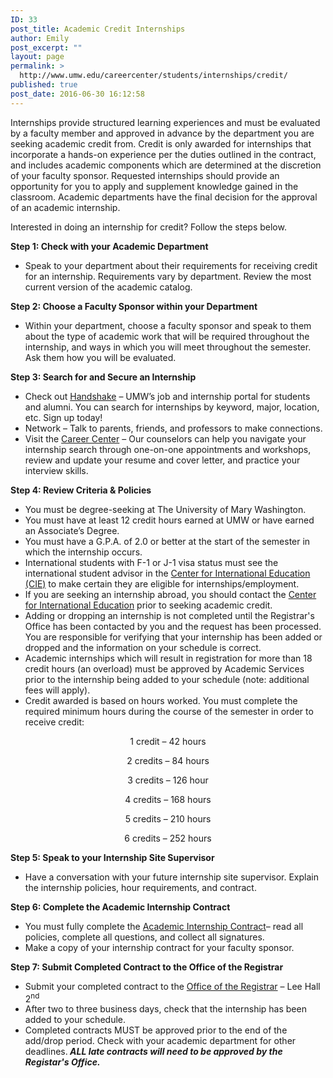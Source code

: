 ```yaml
---
ID: 33
post_title: Academic Credit Internships
author: Emily
post_excerpt: ""
layout: page
permalink: >
  http://www.umw.edu/careercenter/students/internships/credit/
published: true
post_date: 2016-06-30 16:12:58
---
```

Internships provide structured learning experiences and must be evaluated by a faculty member and approved in advance by the department you are seeking academic credit from. Credit is only awarded for internships that incorporate a hands-on experience per the duties outlined in the contract, and includes academic components which are determined at the discretion of your faculty sponsor. Requested internships should provide an opportunity for you to apply and supplement knowledge gained in the classroom. Academic departments have the final decision for the approval of an academic internship.

Interested in doing an internship for credit? Follow the steps below.

<strong>Step 1: Check with your Academic Department</strong>
<ul>
 	<li>Speak to your department about their requirements for receiving credit for an internship. Requirements vary by department. Review the most current version of the academic catalog.</li>
</ul>
<strong>Step 2: Choose a Faculty Sponsor within your Department</strong>
<ul>
 	<li>Within your department, choose a faculty sponsor and speak to them about the type of academic work that will be required throughout the internship, and ways in which you will meet throughout the semester. Ask them how you will be evaluated.</li>
</ul>
<strong>Step 3: Search for and Secure an Internship</strong>
<ul>
 	<li>Check out <a href="https://www.umw.edu/careercenter/handshake/">Handshake</a> – UMW’s job and internship portal for students and alumni. You can search for internships by keyword, major, location, etc. Sign up today!</li>
 	<li>Network – Talk to parents, friends, and professors to make connections.</li>
 	<li>Visit the <a href="https://www.umw.edu/careercenter/">Career Center</a> – Our counselors can help you navigate your internship search through one-on-one appointments and workshops, review and update your resume and cover letter, and practice your interview skills.</li>
</ul>
<strong>Step 4: Review Criteria &amp; Policies</strong>
<ul>
 	<li>You must be degree-seeking at The University of Mary Washington.</li>
 	<li>You must have at least 12 credit hours earned at UMW or have earned an Associate’s Degree.</li>
 	<li>You must have a G.P.A. of 2.0 or better at the start of the semester in which the internship occurs.</li>
 	<li>International students with F-1 or J-1 visa status must see the international student advisor in the <a href="http://international.umw.edu/study-abroad-2/program-search/internships-abroad-2/">Center for International Education (CIE)</a> to make certain they are eligible for internships/employment.</li>
 	<li>If you are seeking an internship abroad, you should contact the <a href="http://international.umw.edu/study-abroad-2/program-search/internships-abroad-2/">Center for International Education</a> prior to seeking academic credit.</li>
 	<li>Adding or dropping an internship is not completed until the Registrar's Office has been contacted by you and the request has been processed. You are responsible for verifying that your internship has been added or dropped and the information on your schedule is correct.</li>
 	<li>Academic internships which will result in registration for more than 18 credit hours (an overload) must be approved by Academic Services prior to the internship being added to your schedule (note: additional fees will apply).</li>
 	<li>Credit awarded is based on hours worked. You must complete the required minimum hours during the course of the semester in order to receive credit:</li>
</ul>
<p style="text-align: center">1 credit – 42 hours</p>
<p style="text-align: center">2 credits – 84 hours</p>
<p style="text-align: center">3 credits – 126 hour</p>
<p style="text-align: center">4 credits – 168 hours</p>
<p style="text-align: center">5 credits – 210 hours</p>
<p style="text-align: center">6 credits – 252 hours</p>
<strong>Step 5: Speak to your Internship Site Supervisor</strong>
<ul>
 	<li>Have a conversation with your future internship site supervisor. Explain the internship policies, hour requirements, and contract.</li>
</ul>
<strong>Step 6: Complete the Academic Internship Contract</strong>
<ul>
 	<li>You must fully complete the <a href="http://www.umw.edu/careercenter/wp-content/uploads/sites/41/2016/06/internshipcontract2edit2.pdf">Academic Internship Contract</a>– read all policies, complete all questions, and collect all signatures.</li>
 	<li>Make a copy of your internship contract for your faculty sponsor.</li>
</ul>
<strong>Step 7: Submit Completed Contract to the Office of the Registrar</strong>
<ul>
 	<li>Submit your completed contract to the <a href="http://academics.umw.edu/registrar/">Office of the Registrar</a> – Lee Hall 2<sup>nd</sup></li>
 	<li>After two to three business days, check that the internship has been added to your schedule.</li>
 	<li>Completed contracts MUST be approved prior to the end of the add/drop period. Check with your academic department for other deadlines.<strong><em> ALL late contracts will need to be approved by the Registar's Office. </em></strong></li>
</ul>